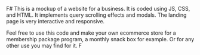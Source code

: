 F# This is a mockup of a website for a 
business. It is coded using JS, CSS, and HTML.
It implements query scrolling effects and modals. 
The landing page is very interactive and responsive.

Feel free to use this code and make your own ecommerce 
store for a membership package program, a monthly snack
box for example. Or for any other use you may find for it. 
F
